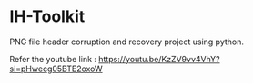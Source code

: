 # IH-Toolkit
PNG file header corruption and recovery project using python.

Refer the youtube link : https://youtu.be/KzZV9vv4VhY?si=pHwecg05BTE2oxoW
